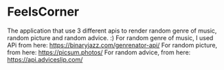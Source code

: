 # FeelsCorner
The application that use 3 different apis to render random genre of music, random picture and random advice. :) 
For random genre of music, I used APi from here: https://binaryjazz.com/genrenator-api/
For random picture, from here: https://picsum.photos/
For random advice, from here: https://api.adviceslip.com/
